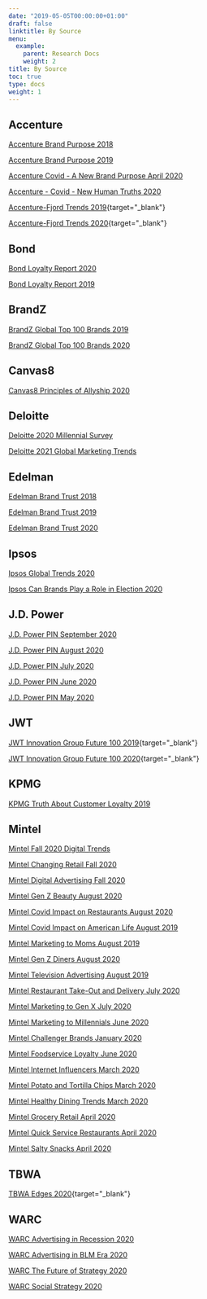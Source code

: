 ```yaml
---
date: "2019-05-05T00:00:00+01:00"
draft: false
linktitle: By Source
menu:
  example:
    parent: Research Docs
    weight: 2
title: By Source
toc: true
type: docs
weight: 1
---
```


## Accenture 

[Accenture Brand Purpose 2018](https://dng.sharepoint.com/sites/KnowledgeCenter2/Shared%20Documents/General/accenture/Accenture-Purpose%202018.pdf)

[Accenture Brand Purpose 2019](https://dng.sharepoint.com/sites/KnowledgeCenter2/Shared%20Documents/General/accenture/Accenture-Generation-Purpose-2019.pdf)

[Accenture Covid - A New Brand Purpose April 2020](https://dng.sharepoint.com/sites/KnowledgeCenter2/Shared%20Documents/General/accenture/Accenture-COVID-19-A-Brand-New-Purpose.pdf)

[Accenture - Covid - New Human Truths 2020](https://dng.sharepoint.com/sites/KnowledgeCenter2/Shared%20Documents/General/accenture/Accenture-COVID-19-New-Human-Truths-That-Experiences-Need-To-Address-v2.pdf)

[Accenture-Fjord Trends 2019](https://dng.sharepoint.com/sites/KnowledgeCenter2/Shared%20Documents/General/accenture/Fjords%202019%20Trends.pdf){target="_blank"}

[Accenture-Fjord Trends 2020](https://dng.sharepoint.com/sites/KnowledgeCenter2/Shared%20Documents/General/accenture/Accenture-Fjord-Trends-2020-Report.pdf){target="_blank"}

## Bond 

[Bond Loyalty Report 2020](https://dng.sharepoint.com/sites/KnowledgeCenter2/Shared%20Documents/General/bond/Bond%20Loyalty%20Report%202020_US%20ExecSummary.pdf)

[Bond Loyalty Report 2019](https://dng.sharepoint.com/sites/KnowledgeCenter2/Shared%20Documents/General/bond/Bond_US%20TLR19%20Exec%20Summary%20Launch%20Edition.pdf)

## BrandZ

[BrandZ Global Top 100 Brands 2019](https://dng.sharepoint.com/sites/KnowledgeCenter2/Shared%20Documents/General/brandz/BrandZ%20US%20Top%20100%20Report%202019.pdf)

[BrandZ Global Top 100 Brands 2020](https://dng.sharepoint.com/sites/KnowledgeCenter2/Shared%20Documents/General/brandz/2020_BrandZ_Global_Top_100_Report.pdf)

## Canvas8

[Canvas8 Principles of Allyship 2020](https://dng.sharepoint.com/sites/KnowledgeCenter2/Shared%20Documents/General/canvas8/Canvas8.Principles%20of%20Allyship.pdf)

## Deloitte 

[Deloitte 2020 Millennial Survey](https://dng.sharepoint.com/sites/KnowledgeCenter2/Shared%20Documents/General/deloitte/deloitte-2020-millennial-survey.pdf)

[Deloitte 2021 Global Marketing Trends](https://dng.sharepoint.com/sites/KnowledgeCenter2/Shared%20Documents/General/deloitte/DI_2021-Global-Marketing-Trends_US.pdf)

## Edelman 

[Edelman Brand Trust 2018](https://dng.sharepoint.com/sites/KnowledgeCenter2/Shared%20Documents/General/edelman/2018_Edelman_Earned_Brand_Global_Report.pdf)

[Edelman Brand Trust 2019](https://dng.sharepoint.com/sites/KnowledgeCenter2/Shared%20Documents/General/edelman/2019_Edelman_Trust_Barometer_Global_Report.pdf)

[Edelman Brand Trust 2020](https://dng.sharepoint.com/sites/KnowledgeCenter2/Shared%20Documents/General/edelman/2020%20Edelman%20Trust%20Barometer%20Specl%20Rept%20Brand%20Trust%20in%202020-1.pdf)

## Ipsos 

[Ipsos Global Trends 2020](https://dng.sharepoint.com/sites/KnowledgeCenter2/Shared%20Documents/General/deloitte/deloitte-2020-millennial-survey.pdf)

[Ipsos Can Brands Play a Role in Election 2020](https://dng.sharepoint.com/sites/KnowledgeCenter2/Shared%20Documents/General/ipsos/ipsos_brands_election.pdf)

## J.D. Power

[J.D. Power PIN September 2020](https://dng.sharepoint.com/sites/KnowledgeCenter2/Shared%20Documents/General/jdpower/2020%20September%20PIN%20Industry%20Update.pdf)

[J.D. Power PIN August 2020](https://dng.sharepoint.com/sites/KnowledgeCenter2/Shared%20Documents/General/jdpower/2020%20Aug%20PIN%20Industry%20Update.pdf)

[J.D. Power PIN July 2020](https://dng.sharepoint.com/sites/KnowledgeCenter2/Shared%20Documents/General/jdpower/2020%20July%20PIN%20Industry%20Update.pdf)

[J.D. Power PIN June 2020](https://dng.sharepoint.com/sites/KnowledgeCenter2/Shared%20Documents/General/jdpower/2020%20June%20PIN%20Industry%20Update.pdf)

[J.D. Power PIN May 2020](https://dng.sharepoint.com/sites/KnowledgeCenter2/Shared%20Documents/General/jdpower/2020%20May%20PIN%20Industry%20Update.pdf)

## JWT 

[JWT Innovation Group Future 100 2019](https://dng.sharepoint.com/sites/KnowledgeCenter2/Shared%20Documents/General/jwt/Future%20100_2019.pdf){target="_blank"}

[JWT Innovation Group Future 100 2020](https://dng.sharepoint.com/sites/KnowledgeCenter2/Shared%20Documents/General/jwt/Future100_2020.pdf){target="_blank"}

## KPMG 

[KPMG Truth About Customer Loyalty 2019](https://dng.sharepoint.com/sites/KnowledgeCenter2/Shared%20Documents/General/kpmg/kpmg-customer-loyalty-report.pdf)

## Mintel 

[Mintel Fall 2020 Digital Trends](https://dng.sharepoint.com/sites/KnowledgeCenter2/Shared%20Documents/General/mintel/Digital%20Trends%20-%20Fall%20Incl%20Impact%20of%20COVID-19%20-%20US%20-%20October%202020.pdf)

[Mintel Changing Retail Fall 2020](https://dng.sharepoint.com/sites/KnowledgeCenter2/Shared%20Documents/General/mintel/Changing%20Retail%20Landscape%20Incl%20Impact%20of%20COVID-19%20-%20US%20-%20September%202020.pdf)

[Mintel Digital Advertising Fall 2020](https://dng.sharepoint.com/sites/KnowledgeCenter2/Shared%20Documents/General/mintel/Digital%20Advertising%20Incl%20Impact%20of%20COVID-19%20-%20US%20-%20September%202020.pdf)

[Mintel Gen Z Beauty August 2020](https://dng.sharepoint.com/sites/KnowledgeCenter2/Shared%20Documents/General/mintel/Gen%20Z%20Beauty%20Consumer%20Incl%20Impact%20of%20COVID-19%20-%20US%20-%20August%202020.pdf)

[Mintel Covid Impact on Restaurants August 2020](https://dng.sharepoint.com/sites/KnowledgeCenter2/Shared%20Documents/General/mintel/The%20COVID-19%20Impact%20on%20Foodservice%20Operation%20Recovery%20-%20US%20-%20August%202020.pdf)

[Mintel Covid Impact on American Life August 2019](https://dng.sharepoint.com/sites/KnowledgeCenter2/Shared%20Documents/General/mintel/American%20Lifestyles%20Incl%20Impact%20of%20COVID-19%20-%20US%20-%20August%202020.pdf)

[Mintel Marketing to Moms August 2019](https://dng.sharepoint.com/sites/KnowledgeCenter2/Shared%20Documents/General/mintel/Marketing%20to%20Moms%20Incl%20Impact%20of%20COVID-19%20-%20US%20-%20August%202020.pdf)

[Mintel Gen Z Diners August 2020](https://dng.sharepoint.com/sites/KnowledgeCenter2/Shared%20Documents/General/mintel/The%20Gen%20Z%20Diner%20Incl%20Impact%20of%20COVID-19%20-%20US%20-%20August%202020.pdf)

[Mintel Television Advertising August 2019](https://dng.sharepoint.com/sites/KnowledgeCenter2/Shared%20Documents/General/mintel/Television%20Advertising%20Incl%20Impact%20of%20COVID-19%20-%20US%20-%20August%202020.pdf)

[Mintel Restaurant Take-Out and Delivery July 2020](https://dng.sharepoint.com/sites/KnowledgeCenter2/Shared%20Documents/General/mintel/Restaurant%20Takeout%20and%20Delivery%20Incl%20Impact%20of%20COVID-19%20-%20US%20-%20July%202020.pdf)

[Mintel Marketing to Gen X July 2020](https://dng.sharepoint.com/sites/KnowledgeCenter2/Shared%20Documents/General/mintel/Marketing%20to%20Gen%20X%20Incl%20Impact%20of%20COVID-19%20-%20US%20-%20July%202020.pdf)

[Mintel Marketing to Millennials June 2020](https://dng.sharepoint.com/sites/KnowledgeCenter2/Shared%20Documents/General/mintel/Marketing%20to%20Millennials%20Incl%20Impact%20of%20COVID-19%20-%20US%20-%20June%202020.pdf)

[Mintel Challenger Brands January 2020](https://dng.sharepoint.com/sites/KnowledgeCenter2/Shared%20Documents/General/mintel/Challenger%20Brands%20-%20US%20-%20January%202020.pdf)

[Mintel Foodservice Loyalty June 2020](https://dng.sharepoint.com/sites/KnowledgeCenter2/Shared%20Documents/General/mintel/Foodservice%20Loyalty%20Incl%20Impact%20of%20COVID-19%20-%20US%20-%20June%202020.pdf)

[Mintel Internet Influencers March 2020](https://dng.sharepoint.com/sites/KnowledgeCenter2/Shared%20Documents/General/mintel/Internet%20Influencers%20-%20US%20-%20March%202020.pdf)

[Mintel Potato and Tortilla Chips March 2020](https://dng.sharepoint.com/sites/KnowledgeCenter2/Shared%20Documents/General/mintel/Potato%20and%20Tortilla%20Chips%20-%20US%20-%20March%202020.pdf)

[Mintel Healthy Dining Trends March 2020](https://dng.sharepoint.com/sites/KnowledgeCenter2/Shared%20Documents/General/mintel/Healthy%20Dining%20Trends%20-%20US%20-%20March%202020.pdf)

[Mintel Grocery Retail April 2020](https://dng.sharepoint.com/sites/KnowledgeCenter2/Shared%20Documents/General/mintel/Grocery%20Retailing%20Incl%20Impact%20of%20COVID-19%20-%20US%20-%20April%202020.pdf)

[Mintel Quick Service Restaurants April 2020](https://dng.sharepoint.com/sites/KnowledgeCenter2/Shared%20Documents/General/mintel/Quick%20Service%20Restaurants%20Incl%20Impact%20of%20COVID-19%20-%20US%20-%20April%202020.pdf)

[Mintel Salty Snacks April 2020](https://dng.sharepoint.com/sites/KnowledgeCenter2/Shared%20Documents/General/mintel/Salty%20Snacks%20Incl%20Impact%20of%20COVID-19%20-%20US%20-%20April%202020.pdf)

## TBWA 

[TBWA Edges 2020](https://dng.sharepoint.com/sites/KnowledgeCenter2/Shared%20Documents/General/tbwa/Edges%20Glossary%202020_Final.pdf){target="_blank"}

## WARC 

[WARC Advertising in Recession 2020](https://dng.sharepoint.com/sites/KnowledgeCenter2/Shared%20Documents/General/warc/WARC_guide_to_marketing_recession.pdf)

[WARC Advertising in BLM Era 2020](https://dng.sharepoint.com/sites/KnowledgeCenter2/Shared%20Documents/General/warc/WARC_brand_activism_in_blm_era.pdf)

[WARC The Future of Strategy 2020](https://dng.sharepoint.com/sites/KnowledgeCenter2/Shared%20Documents/General/warc/WARC_the_Future_of_Strategy_2020.pdf)

[WARC Social Strategy 2020](https://dng.sharepoint.com/sites/KnowledgeCenter2/Shared%20Documents/General/warc/WARC_Social_Strategy_Report_2020.pdf)
